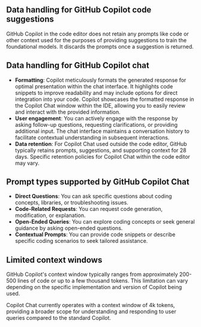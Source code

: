 ## Data handling for GitHub Copilot code suggestions
GitHub Copilot in the code editor does not retain any prompts like code or other context used for the purposes of providing suggestions to train the foundational models. It discards the prompts once a suggestion is returned.

## Data handling for GitHub Copilot chat
- **Formatting**: Copilot meticulously formats the generated response for optimal presentation within the chat interface. It highlights code snippets to improve readability and may include options for direct integration into your code. Copilot showcases the formatted response in the Copilot Chat window within the IDE, allowing you to easily review and interact with the provided information.
- **User engagement**: You can actively engage with the response by asking follow-up questions, requesting clarifications, or providing additional input. The chat interface maintains a conversation history to facilitate contextual understanding in subsequent interactions.
- **Data retention**: For Copilot Chat used outside the code editor, GitHub typically retains prompts, suggestions, and supporting context for 28 days. Specific retention policies for Copilot Chat within the code editor may vary.

## Prompt types supported by GitHub Copilot Chat
- **Direct Questions**: You can ask specific questions about coding concepts, libraries, or troubleshooting issues.
- **Code-Related Requests**: You can request code generation, modification, or explanation. 
- **Open-Ended Queries**: You can explore coding concepts or seek general guidance by asking open-ended questions.
- **Contextual Prompts**: You can provide code snippets or describe specific coding scenarios to seek tailored assistance.

## Limited context windows
GitHub Copilot's context window typically ranges from approximately 200-500 lines of code or up to a few thousand tokens. This limitation can vary depending on the specific implementation and version of Copilot being used.

Copilot Chat currently operates with a context window of 4k tokens, providing a broader scope for understanding and responding to user queries compared to the standard Copilot.
